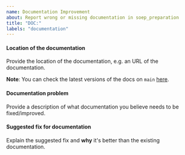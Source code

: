 ```yaml
---
name: Documentation Improvement
about: Report wrong or missing documentation in soep_preparation
title: "DOC:"
labels: "documentation"
---
```


#### Location of the documentation

Provide the location of the documentation, e.g. an URL of the documentation.

**Note**: You can check the latest versions of the docs on `main`
[here](https://soep_preparation.readthedocs.io/en/latest).

#### Documentation problem

Provide a description of what documentation you believe needs to be fixed/improved.

#### Suggested fix for documentation

Explain the suggested fix and **why** it's better than the existing documentation.
